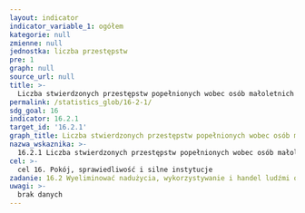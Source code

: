 ```yaml
---
layout: indicator
indicator_variable_1: ogółem
kategorie: null
zmienne: null
jednostka: liczba przestępstw
pre: 1
graph: null
source_url: null
title: >-
  Liczba stwierdzonych przestępstw popełnionych wobec osób małoletnich
permalink: /statistics_glob/16-2-1/
sdg_goal: 16
indicator: 16.2.1
target_id: '16.2.1'
graph_title: Liczba stwierdzonych przestępstw popełnionych wobec osób małoletnich
nazwa_wskaznika: >-
  16.2.1 Liczba stwierdzonych przestępstw popełnionych wobec osób małoletnich
cel: >-
  cel 16. Pokój, sprawiedliwość i silne instytucje
zadanie: 16.2 Wyeliminować nadużycia, wykorzystywanie i handel ludźmi oraz wszelkie formy przemocy i tortur wobec dzieci
uwagi: >-
  brak danych
---
```

